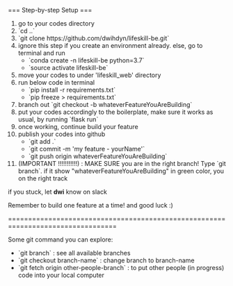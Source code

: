 === Step-by-step Setup ===

<ol>
<li>
go to your codes directory
</li>

<li>
`cd ..`
</li>

<li>
`git clone https://github.com/dwihdyn/lifeskill-be.git`
</li>

<li>
ignore this step if you create an environment already. else, go to terminal and run

<ul>
  <li>`conda create -n lifeskill-be python=3.7`</li>
  <li>`source activate lifeskill-be`</li>
</ul>
</li>

<li>
move your codes to under 'lifeskill_web' directory
</li>

<li>
run below code in terminal

<ul>
  <li>`pip install -r requirements.txt`</li>
  <li>`pip freeze > requirements.txt`</li>
</ul>
</li>

<li>
branch out
`git checkout -b whateverFeatureYouAreBuilding`
</li>

<li>
put your codes accordingly to the boilerplate, make sure it works as usual, by running `flask run`
</li>

<li>
once working, continue build your feature
</li>

<li>
publish your codes into github

<ul>
  <li>`git add .`</li>
  <li>`git commit -m 'my feature - yourName'`</li>
  <li>`git push origin whateverFeatureYouAreBuilding`</li>
</ul>
</li>

<li> (IMPORTANT !!!!!!!!!!!) :
MAKE SURE you are in the right branch! Type
`git branch`. 
if it show "whateverFeatureYouAreBuilding" in green color, you on the right track
</li>
</ol>
if you stuck, let <strong>dwi</strong> know on slack

Remember to build one feature at a time! and good luck :)

=================================================================================

Some git command you can explore:

<ul>
  <li>`git branch` : see all available branches</li>
  <li>`git checkout branch-name` : change branch to branch-name </li>
  <li>`git fetch origin other-people-branch` : to put other people (in progress) code into your local computer</li>
</ul>
